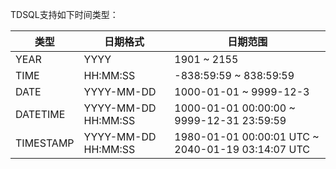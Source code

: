 TDSQL支持如下时间类型：

| 类型      | 日期格式            | 日期范围                                          |
| --------- | ------------------- | ------------------------------------------------- |
| YEAR      | YYYY                | 1901 ~ 2155                                       |
| TIME      | HH:MM:SS            | -838:59:59 ~ 838:59:59                            |
| DATE      | YYYY-MM-DD          | 1000-01-01 ~ 9999-12-3                            |
| DATETIME  | YYYY-MM-DD HH:MM:SS | 1000-01-01 00:00:00 ~ 9999-12-31 23:59:59         |
| TIMESTAMP | YYYY-MM-DD HH:MM:SS | 1980-01-01 00:00:01 UTC ~ 2040-01-19 03:14:07 UTC |
